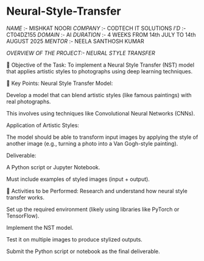 # Neural-Style-Transfer
*NAME* :- MISHKAT NOORI
*COMPANY* :- CODTECH IT SOLUTIONS
*I'D* :- CT04DZ155
*DOMAIN* :- AI
*DURATION* :- 4 WEEKS FROM 14th JULY TO 14th AUGUST 2025
*MENTOR* :- NEELA SANTHOSH KUMAR

*OVERVIEW OF THE PROJECT:- NEURAL STYLE TRANSFER*

🎯 Objective of the Task:
To implement a Neural Style Transfer (NST) model that applies artistic styles to photographs using deep learning techniques.

🔑 Key Points:
Neural Style Transfer Model:

Develop a model that can blend artistic styles (like famous paintings) with real photographs.

This involves using techniques like Convolutional Neural Networks (CNNs).

Application of Artistic Styles:

The model should be able to transform input images by applying the style of another image (e.g., turning a photo into a Van Gogh-style painting).

Deliverable:

A Python script or Jupyter Notebook.

Must include examples of styled images (input + output).

📝 Activities to be Performed:
Research and understand how neural style transfer works.

Set up the required environment (likely using libraries like PyTorch or TensorFlow).

Implement the NST model.

Test it on multiple images to produce stylized outputs.

Submit the Python script or notebook as the final deliverable.

